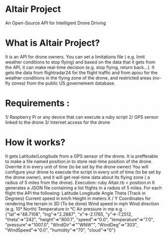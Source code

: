 # Altair Project
An Open-Source API for Intelligent Drone Driving

# What is Altair Project?
It is an API for drone owners. You can set a limitations file ( e.g. limit weather conditions to stop flying) and based on the data that it gets from the API, it can make real-time decision (e.g. stop flying, return back...). It gets the data from flightradar24 for the flight traffic and from apixu for the weather conditions in the flying zone of the drone, and restricted areas (no-fly zones) from the public US governement database.

# Requirements :
1/ Raspberry Pi or any device that can execute a ruby script
2/ GPS sensor linked to the drone
3/ Internet access for the drone

# How it works?
It gets Latitude/Longitude from a GPS sensor of the drone. It is prefferable to make a file named position.in to store real-time position of the drone. Overrite it in every unit of time (to be set by the drone owner)
You will configure your drone to execute the script in every unit of time (to be set by the drone owner), and it will get real-time data about its flying zone ( a radius of 5 miles from the drone).
Execution: ruby Altair.rb < position.in
It generates a JSON file containing a list flights in a raduis  of 5 miles. For each flight the API the following:
Latitude
Longitude
Angle Theta (Track in Degrees)
Current speed in km/h
Height in meters
X / Y Coordinates for rendering the terrain in 3D (To be done)
Wind speed in mph
Wind direction (e.g. 10° North)
Temperature in °C
Air pressure in mp
e.g. : {"lat"=>"48.7108", "lng"=>"2.2887", "x"=>-2.1765, "y"=>-7.2512, "theta"=>"242", "height"=>"800.1", "speed"=>"0.0", "temperature"=>"7.0", "pressure"=>"1007.0", "WindDir"=>"\"WNW\"", "WindDeg"=>"303", "WindSpeed"=>"0.0", "humidity"=>"70", "cloud"=>"0"}
